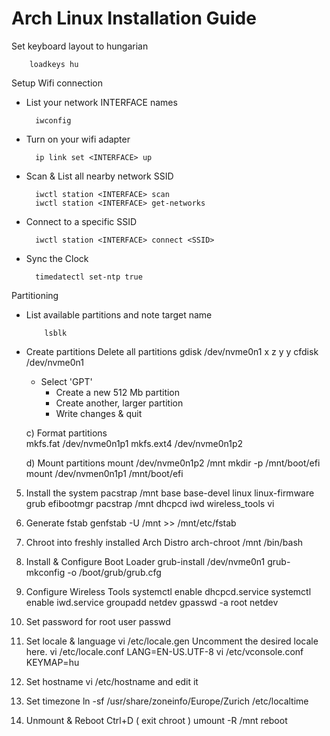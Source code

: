 # Arch Linux Installation Guide

Set keyboard layout to hungarian

		loadkeys hu
    
Setup Wifi connection

- List your network INTERFACE names

		iwconfig
	
- Turn on your wifi adapter 
	
  		ip link set <INTERFACE> up
		
- Scan & List all nearby network SSID
	
  		iwctl station <INTERFACE> scan
		iwctl station <INTERFACE> get-networks
	
- Connect to a specific SSID
	
 		iwctl station <INTERFACE> connect <SSID>

- Sync the Clock

		timedatectl set-ntp true        

Partitioning

- List available partitions and note target <DISK> name

          lsblk
        
- Create partitions
    	Delete all partitions 
		gdisk /dev/nvme0n1
		x z y y 
        cfdisk /dev/nvme0n1
	- Select 'GPT'
        - Create a new 512 Mb partition
        - Create another, larger partition 
        - Write changes & quit
        
    c) Format partitions  
    	mkfs.fat /dev/nvme0n1p1
	mkfs.ext4 /dev/nvme0n1p2
    
    d) Mount partitions
    	mount /dev/nvme0n1p2 /mnt
	mkdir -p /mnt/boot/efi
	mount /dev/nvmen0n1p1 /mnt/boot/efi
    
5. Install the system
	pacstrap /mnt base base-devel linux linux-firmware grub efibootmgr
	pacstrap /mnt dhcpcd iwd wireless_tools vi

6. Generate fstab
	genfstab -U /mnt >> /mnt/etc/fstab
	
7. Chroot into freshly installed Arch Distro
	arch-chroot /mnt /bin/bash	
	
8. Install & Configure Boot Loader
	grub-install /dev/nvme0n1
	grub-mkconfig -o /boot/grub/grub.cfg
	
9. Configure Wireless Tools
	systemctl enable dhcpcd.service
	systemctl enable iwd.service
	groupadd netdev
	gpasswd -a root netdev
	
10. Set password for root user
	passwd

11. Set locale & language
	vi /etc/locale.gen
	Uncomment the desired locale here.
	vi /etc/locale.conf
	LANG=EN-US.UTF-8
	vi /etc/vconsole.conf
	KEYMAP=hu
		
12. Set hostname
	vi /etc/hostname and edit it 

13. Set timezone
	ln -sf /usr/share/zoneinfo/Europe/Zurich /etc/localtime

14. Unmount & Reboot 
	Ctrl+D ( exit chroot )
	umount -R /mnt
	reboot
